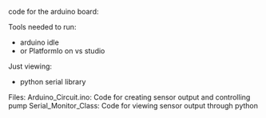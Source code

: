 code for the arduino board:

Tools needed to run:
- arduino idle
- or PlatformIo on vs studio


Just viewing:
- python serial library




Files:
Arduino_Circuit.ino: Code for creating sensor output and controlling pump
Serial_Monitor_Class: Code for viewing sensor output through python